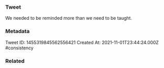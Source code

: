 ### Tweet
We needed to be reminded more than we need to be taught.

### Metadata
Tweet ID: 1455319845562556421
Created At: 2021-11-01T23:44:24.000Z
#consistency 

### Related

